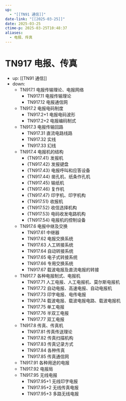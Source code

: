 ```yaml
---
up:
  - "[[TN91 通信]]"
date-link: "[[2025-03-25]]"
date: 2025-03-25
ctime-p: 2025-03-25T10:48:37
aliases:
  - 电报、传真
---
```


# TN917 电报、传真

- up: [[TN91 通信]]
- down:	
	- TN917.1 电报传输理论、电报网络
		- TN917.11 电报传输理论
		- TN917.12 电报通信网
	- TN917.2 电报电码制度
		- TN917.2+1 电报电码波形
		- TN917.2+2 电报编码制式
	- TN917.3 电报传输回路
		- TN917.31 直流电路线路
		- TN917.32 实线
		- TN917.33 幻线
	- TN917.4 电报机的结构
		- {TN917.41} 发报机
		- {TN917.42} 发报键盘
		- {TN917.43} 电报呼叫和应答设备
		- {TN917.44} 凿孔机、纸条作孔机
		- {TN917.45} 输纸机
		- {TN917.46} 复作机
		- {TN917.47} 印字机、印字机构
		- {TN917.51} 收报机
		- {TN917.52} 收信选择机构
		- {TN917.53} 电码收发电路机构
		- {TN917.54} 电报机的控制设备
	- TN917.6 电报中继及交换
		- TN917.61 中继器
		- TN917.62 电报交换系统
		- TN917.63 人工转接系统
		- TN917.64 自动转接系统
		- TN917.65 电子式转接系统
		- TN917.66 专用交换系统
		- TN917.67 载波电报及直流电报的转接
	- TN917.7 各种电报制式、电报机
		- TN917.71 人工电报、人工电报机、莫尔斯电报机
		- TN917.72 自动电报、高速电报、自动电报机
		- TN917.73 印字电报、电传电报
		- TN917.74 载波电报、载波电报电路、载波电报机
		- TN917.75 单工电报
		- TN917.76 半双工电报
		- TN917.77 双工电报
	- TN917.8 传真、传真机
		- TN917.81 传真传送理论
		- TN917.82 传真扫描机构
		- TN917.83 传真记录方式
		- TN917.84 各种传真
		- TN917.85 传真通信网
	- TN917.91 各种用途的电报
	- TN917.92 电报局
	- TN917.95 无线电报
		- TN917.95+1 无线印字电报
		- TN917.95+2 无线传真电报
		- TN917.95+3 多路无线电报
	
